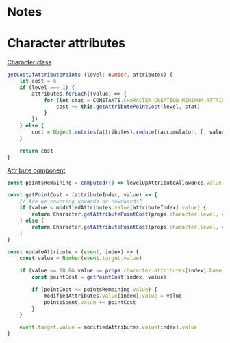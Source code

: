 Notes
===

# Character attributes

[Character class](https://bitbucket.org/PhilArmstead/dnd/src/lerna/packages/rules/src/classes/Character/Character.js)

```ts
getCostOfAttributePoints (level: number, attributes) {
	let cost = 0
	if (level === 1) {
		attributes.forEach((value) => {
			for (let stat = CONSTANTS.CHARACTER_CREATION_MINIMUM_ATTRIBUTE + 1; stat <= value; ++stat) {
				cost += this.getAttributePointCost(level, stat)
			}
		})
	} else {
		cost = Object.entries(attributes).reduce((accumulator, [, value]) => accumulator + value, 0)
	}

	return cost
}
```

[Attribute component](https://bitbucket.org/PhilArmstead/dnd-frontend/src/30ee8ffd18c07f95eaf22c017ceb6943086410a4/src/components/character/level-up/CharacterLevelUpAttributes.vue)

```ts
const pointsRemaining = computed(() => levelUpAttributeAllowance.value - pointsSpent.value)

const getPointCost = (attributeIndex, value) => {
	// Are we counting upwards or downwards?
	if (value < modifiedAttributes.value[attributeIndex].value) {
		return Character.getAttributePointCost(props.character.level, value + 1) * -1
	} else {
		return Character.getAttributePointCost(props.character.level, value)
	}
}

const updateAttribute = (event, index) => {
	const value = Number(event.target.value)

	if (value <= 18 && value >= props.character.attributes[index].base) {
		const pointCost = getPointCost(index, value)

		if (pointCost <= pointsRemaining.value) {
			modifiedAttributes.value[index].value = value
			pointsSpent.value += pointCost
		}
	}

	event.target.value = modifiedAttributes.value[index].value
}
```